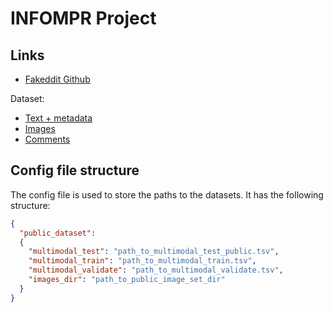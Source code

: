 # INFOMPR Project

## Links
* [Fakeddit Github](https://github.com/entitize/Fakeddit)

Dataset:
* [Text + metadata](https://drive.google.com/drive/folders/1jU7qgDqU1je9Y0PMKJ_f31yXRo5uWGFm?usp=sharing)
* [Images](https://drive.google.com/file/d/1cjY6HsHaSZuLVHywIxD5xQqng33J5S2b/view?usp=sharing)
* [Comments](https://drive.google.com/drive/folders/150sL4SNi5zFK8nmllv5prWbn0LyvLzvo?usp=sharing)

## Config file structure
The config file is used to store the paths to the datasets.
It has the following structure:
```json
{
  "public_dataset": 
  {
    "multimodal_test": "path_to_multimodal_test_public.tsv",
    "multimodal_train": "path_to_multimodal_train.tsv",
    "multimodal_validate": "path_to_multimodal_validate.tsv",
    "images_dir": "path_to_public_image_set_dir"
  }
}
```